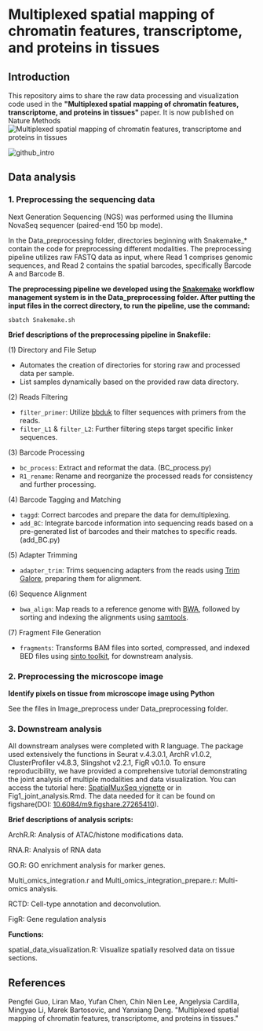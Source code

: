 # Multiplexed spatial mapping of chromatin features, transcriptome, and proteins in tissues

## Introduction
This repository aims to share the raw data processing and visualization code used in the **"Multiplexed spatial mapping of chromatin features, transcriptome, and proteins in tissues"** paper. It is now published on Nature Methods ![Multiplexed spatial mapping of chromatin features, transcriptome and proteins in tissues
](https://www.nature.com/articles/s41592-024-02576-0)



![github_intro](https://github.com/liranmao/Spatial_multi_omics/assets/78578236/2986f184-04c3-4fc2-8166-9e088c83a7cb)


## Data analysis
### 1. Preprocessing the sequencing data
 Next Generation Sequencing (NGS) was performed using the Illumina NovaSeq sequencer (paired-end 150 bp mode). 
 
In the Data_preprocessing folder, directories beginning with Snakemake_* contain the code for preprocessing different modalities. The preprocessing pipeline utilizes raw FASTQ data as input, where Read 1 comprises genomic sequences, and Read 2 contains the spatial barcodes, specifically Barcode A and Barcode B.

**The preprocessing pipeline we developed using the [Snakemake](https://snakemake.readthedocs.io/en/stable/) workflow management system is in the Data_preprocessing folder. After putting the input files in the correct directory, to run the pipeline, use the command:**

    sbatch Snakemake.sh


**Brief descriptions of the preprocessing pipeline in Snakefile:**

(1) Directory and File Setup
- Automates the creation of directories for storing raw and processed data per sample.
- List samples dynamically based on the provided raw data directory.

(2) Reads Filtering
- `filter_primer`: Utilize [bbduk](https://jgi.doe.gov/data-and-tools/software-tools/bbtools/) to filter sequences with primers from the reads.
- `filter_L1` & `filter_L2`: Further filtering steps target specific linker sequences.

(3) Barcode Processing
- `bc_process`: Extract and reformat the data. (BC_process.py)
- `R1_rename`: Rename and reorganize the processed reads for consistency and further processing.

(4) Barcode Tagging and Matching
- `taggd`: Correct barcodes and prepare the data for demultiplexing.
- `add_BC`: Integrate barcode information into sequencing reads based on a pre-generated list of barcodes and their matches to specific reads. (add_BC.py)

(5) Adapter Trimming
- `adapter_trim`: Trims sequencing adapters from the reads using [Trim Galore](https://github.com/FelixKrueger/TrimGalore), preparing them for alignment.

(6) Sequence Alignment
- `bwa_align`: Map reads to a reference genome with [BWA](https://github.com/lh3/bwa), followed by sorting and indexing the alignments using [samtools](https://www.htslib.org/).

(7) Fragment File Generation
- `fragments`: Transforms BAM files into sorted, compressed, and indexed BED files using [sinto toolkit](https://timoast.github.io/sinto/), for downstream analysis. 




###  2. Preprocessing the microscope image

**Identify pixels on tissue from microscope image using Python**

See the files in Image_preprocess under Data_preprocessing folder.



### 3. Downstream analysis
All downstream analyses were completed with R language. The package used extensively the functions in Seurat v.4.3.0.1, ArchR v1.0.2, ClusterProfiler v4.8.3, Slingshot v2.2.1, FigR v0.1.0. To ensure reproducibility, we have provided a comprehensive tutorial demonstrating the joint analysis of multiple modalities and data visualization. You can access the tutorial here: [SpatialMuxSeq vignette](https://rpubs.com/LiranM/SpatialMuxSeq) or in Fig1_joint_analysis.Rmd. The data needed for it can be found on figshare(DOI: [10.6084/m9.figshare.27265410](https://doi.org/10.6084/m9.figshare.27265410.v1)). 

**Brief descriptions of analysis scripts:**

ArchR.R: Analysis of ATAC/histone modifications data.

RNA.R: Analysis of RNA data

GO.R: GO enrichment analysis for marker genes.

Multi_omics_integration.r and Multi_omics_integration_prepare.r: Multi-omics analysis.

RCTD: Cell-type annotation and deconvolution.

FigR: Gene regulation analysis

**Functions:**

spatial_data_visualization.R: Visualize spatially resolved data on tissue sections.


## References

Pengfei Guo, Liran Mao, Yufan Chen, Chin Nien Lee, Angelysia Cardilla, Mingyao Li, Marek Bartosovic, and Yanxiang Deng. "Multiplexed spatial mapping of chromatin features, transcriptome, and proteins in tissues."



